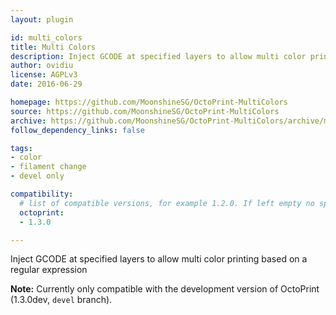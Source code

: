```yaml
---
layout: plugin

id: multi_colors
title: Multi Colors
description: Inject GCODE at specified layers to allow multi color printing
author: ovidiu
license: AGPLv3
date: 2016-06-29

homepage: https://github.com/MoonshineSG/OctoPrint-MultiColors
source: https://github.com/MoonshineSG/OctoPrint-MultiColors
archive: https://github.com/MoonshineSG/OctoPrint-MultiColors/archive/master.zip
follow_dependency_links: false

tags:
- color
- filament change
- devel only

compatibility:
  # list of compatible versions, for example 1.2.0. If left empty no specific version requirement will be assumed
  octoprint:
  - 1.3.0

---
```


Inject GCODE at specified layers to allow multi color printing based on a regular expression

**Note:** Currently only compatible with the development version of OctoPrint (1.3.0dev, ``devel`` branch).

